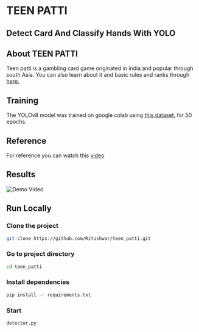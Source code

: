 # TEEN PATTI
## Detect Card And Classify Hands With YOLO

## About TEEN PATTI
Teen patti is a gambling card game originated in india and popular through south Asia. You can also learn about it and basic rules and ranks through [here.](https://en.wikipedia.org/wiki/Teen_patti)

## Training
The YOLOv8 model was trained on google colab using [this dataset.](https://universe.roboflow.com/augmented-startups/playing-cards-ow27d/dataset/3) for 50 epochs.

## Reference
For reference you can watch this [video](https://youtu.be/WgPbbWmnXJ8?si=tUJXl8BQ1t7MXyro)

## Results
![Demo Video](demo.gif)


## Run Locally
### Clone the project
``` bash
git clone https://github.com/Ritushwar/teen_patti.git

```
### Go to project directory
``` bash
cd teen_patti
```
### Install dependencies
``` bash
pip install -r requirements.txt
```
### Start
```bash
detector.py
```